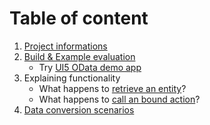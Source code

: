 # Table of content
1. [Project informations](Project-Structure.md)  
1. [Build & Example evaluation](Build.md)  
    * Try [UI5 OData demo app](Build.md#ui5Demo)
1. Explaining functionality  
    * What happens to [retrieve an entity](Explaining1.md#ReadEntityOrEntityCollection)?  
    * What happens to [call an bound action](Explaining1.md#CallBoundAction)?  
1. [Data conversion scenarios](Conversions.md)


